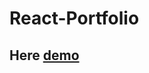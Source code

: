 # React-Portfolio

## Here [demo](https://62bd93f4e9b7da00bfd86350--bucolic-pie-49ec5c.netlify.app/#)
